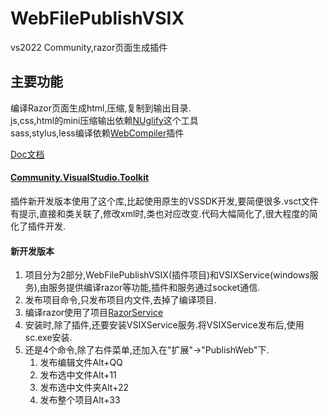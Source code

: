 ﻿# WebFilePublishVSIX
vs2022 Community,razor页面生成插件
## 主要功能
编译Razor页面生成html,压缩,复制到输出目录.  
js,css,html的mini压缩输出依赖[NUglify](https://github.com/xoofx/NUglify)这个工具  
sass,stylus,less编译依赖[WebCompiler](https://github.com/madskristensen/WebCompiler)插件  

[Doc文档](https://mirrortom.github.io/doc/webvsix.html)  

#### [Community.VisualStudio.Toolkit](https://github.com/VsixCommunity)
插件新开发版本使用了这个库,比起使用原生的VSSDK开发,要简便很多.vsct文件有提示,直接和类关联了,修改xml时,类也对应改变.代码大幅简化了,很大程度的简化了插件开发.
#### 新开发版本
1. 项目分为2部分,WebFilePublishVSIX(插件项目)和VSIXService(windows服务),由服务提供编译razor等功能,插件和服务通过socket通信.
2. 发布项目命令,只发布项目内文件,去掉了编译项目.
3. 编译razor使用了项目[RazorService](https://github.com/mirrortom/RazorService)
4. 安装时,除了插件,还要安装VSIXService服务.将VSIXService发布后,使用sc.exe安装.
5. 还是4个命令,除了右件菜单,还加入在"扩展"->"PublishWeb"下.
   1. 发布编辑文件Alt+QQ
   2. 发布选中文件Alt+11
   3. 发布选中文件夹Alt+22
   4. 发布整个项目Alt+33
